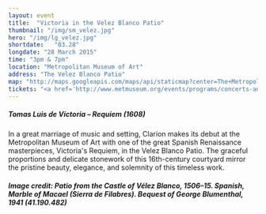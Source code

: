 ```yaml
---
layout: event
title:  "Victoria in the Velez Blanco Patio"
thumbnail: "/img/sm_velez.jpg"
hero: "/img/lg_velez.jpg"
shortdate:   "03.28"
longdate: "28 March 2015"
time: "3pm & 7pm"
location: "Metropolitan Museum of Art"
address: "The Velez Blanco Patio"
map: "http://maps.googleapis.com/maps/api/staticmap?center=The+Metropolitan+Museum+of+Art,+New York,+NY&zoom=16&size=700x300&visual_refresh=true&maptype=roadmap&markers=color:green%7Clabel:A%7C40.779532,-73.963346&sensor=false"
tickets: "<a href='http://www.metmuseum.org/events/programs/concerts-and-performances/clarion-society?eid=4672' class='btn btn-default'>Buy Now</a>"
---
```


##### Tomas Luis de Victoria – Requiem (1608)

In a great marriage of music and setting, Clarion makes its debut at the Metropolitan Museum of Art with one of the great Spanish Renaissance masterpieces, Victoria's Requiem, in the Velez Blanco Patio.  The graceful proportions and delicate stonework of this 16th-century courtyard mirror the pristine beauty, elegance, and solemnity of this timeless work.

##### Image credit: Patio from the Castle of Vélez Blanco, 1506–15. Spanish, Marble of Macael (Sierra de Filabres). Bequest of George Blumenthal, 1941 (41.190.482)

